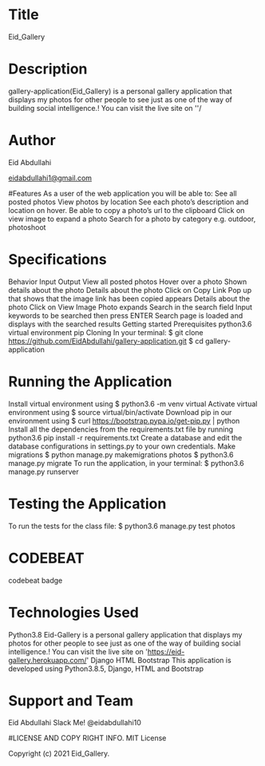 # Title
Eid_Gallery

# Description
gallery-application(Eid_Gallery) is a personal gallery application that displays my photos for other people to see 
just as one of the way of building social intelligence.! You can visit the live site on ''/

# Author
Eid Abdullahi

eidabdullahi1@gmail.com

#Features
As a user of the web application you will be able to: See all posted photos View photos by location See each photo’s description and location on hover.
Be able to copy a photo’s url to the clipboard Click on view image to expand a photo Search for a photo by category e.g. outdoor, photoshoot

# Specifications
Behavior	Input	Output
View all posted photos	Hover over a photo	Shown details about the photo
Details about the photo	Click on Copy Link	Pop up that shows that the image link has been copied appears
Details about the photo	Click on View Image	Photo expands
Search in the search field	Input keywords to be searched then press ENTER	Search page is loaded and displays with the searched results
Getting started
Prerequisites python3.6 virtual environment pip Cloning In your terminal:
$ git clone https://github.com/EidAbdullahi/gallery-application.git $ cd gallery-application

# Running the Application
Install virtual environment using $ python3.6 -m venv virtual Activate virtual environment using $ source virtual/bin/activate 
Download pip in our environment using $ curl https://bootstrap.pypa.io/get-pip.py | python Install all the dependencies 
from the requirements.txt file by running python3.6 pip install -r requirements.txt Create a database and edit the database configurations in settings.py 
to your own credentials. 
Make migrations $ python manage.py makemigrations photos $ python3.6 manage.py migrate To run the application,
in your terminal: $ python3.6 manage.py runserver

# Testing the Application
To run the tests for the class file: $ python3.6 manage.py test photos

# CODEBEAT
codebeat badge

# Technologies Used
Python3.8 Eid-Gallery is a personal gallery application that displays my photos for other people to see just as one of the way of building
social intelligence.! You can visit the live site on 'https://eid-gallery.herokuapp.com/'
Django HTML Bootstrap This application is developed using Python3.8.5, Django, HTML and Bootstrap

# Support and Team
Eid Abdullahi Slack Me! @eidabdullahi10

#LICENSE AND COPY RIGHT INFO.
MIT License

Copyright (c) 2021 Eid_Gallery.

